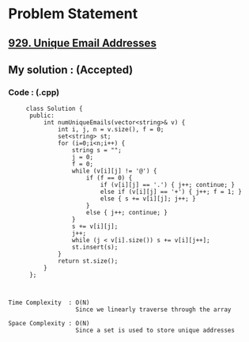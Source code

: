 # Problem Statement

## [929. Unique Email Addresses](https://leetcode.com/problems/unique-email-addresses/)


## My solution :  (Accepted)

    
  
        
   ### Code : (.cpp)  
      
         class Solution {
          public:
              int numUniqueEmails(vector<string>& v) {
                  int i, j, n = v.size(), f = 0;
                  set<string> st;
                  for (i=0;i<n;i++) {
                      string s = "";
                      j = 0;
                      f = 0;
                      while (v[i][j] != '@') {
                          if (f == 0) {
                              if (v[i][j] == '.') { j++; continue; }
                              else if (v[i][j] == '+') { j++; f = 1; }
                              else { s += v[i][j]; j++; }
                          }
                          else { j++; continue; }
                      }
                      s += v[i][j];
                      j++;
                      while (j < v[i].size()) s += v[i][j++];
                      st.insert(s);
                  }
                  return st.size();
              }
          };



    Time Complexity  : O(N)
                       Since we linearly traverse through the array

    Space Complexity : O(N)
                       Since a set is used to store unique addresses
                       
   
  
  
